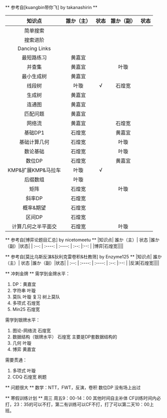** 参考自[kuangbin带你飞] by takanashirin **

|知识点| 誰か（主）| 状态 |誰か（副）|状态|
| :--: | :----: | :----: | :--: |:--: |
|简单搜索|||||
|搜索进阶|||||
|Dancing Links|||||
|最短路练习|黄嘉宜||||
|并查集|黄嘉宜||叶璇||
|最小生成树|黄嘉宜||||
|线段树|叶璇|√|石煌宽||
|生成树|黄嘉宜||||
|连通图|黄嘉宜||||
|匹配问题|黄嘉宜||||
|网络流|黄嘉宜||石煌宽||
|基础DP1|石煌宽||黄嘉宜||
|基础计算几何|石煌宽||叶璇||
|数论基础|石煌宽||叶璇||
|数位DP|石煌宽||黄嘉宜||
|KMP&扩展KMP&马拉车|叶璇|√|||
|后缀数组|叶璇||||
|矩阵|石煌宽||叶璇||
|斜率DP|石煌宽||||
|概率&期望|石煌宽||||
|区间DP|石煌宽||||
|计算几何之半平面交|石煌宽||叶璇||

** 参考自[博弈论题目汇总] by nicetomeetu **
|知识点| 誰か（主）| 状态 |誰か（副）|状态|
| :--: | :----: | :----: | :--: |:--: |
|博弈|石煌宽||||

** 参考自[莫比乌斯反演&狄利克雷卷积&杜教筛] by Enzyme125 **
|知识点| 誰か（主）| 状态 |誰か（副）|状态|
| :--: | :----: | :----: | :--: |:--: |
|反演|石煌宽||||

** 冲刺金牌 **
需学到金牌水平：
1. DP：黄嘉宜
2. 字符串 叶璇
3. 莫队 叶璇 复习 树上莫队
4. 多项式 石煌宽
5. Min25 石煌宽

需学到银牌水平：
1. 图论-网络流 石煌宽
2. 数据结构（银牌水平） 石煌宽 主要是DP套数据结构的
3. 几何 叶璇
4. 博弈 黄嘉宜

需要贯通：
1. 多项式 叶璇
2. CDQ 石煌宽 刷题

** 问题很大 **
数学：NTT，FWT，反演，卷积
数位DP 没有场上出过

** 寒假训练计划 **
周三 周五9：00-14：00
其他时间自主补体
CF训练时间内必打，23：35的可以不打，第二有训练可以CF不打，打了可以第二天10：00上班。

